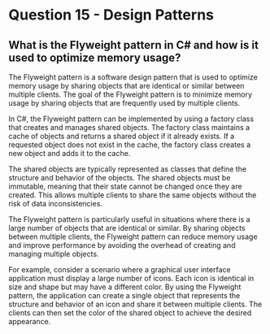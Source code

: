 # Question 15 - Design Patterns

## What is the Flyweight pattern in C# and how is it used to optimize memory usage?

The Flyweight pattern is a software design pattern that is used to optimize memory usage by sharing objects that are identical or similar between multiple clients. The goal of the Flyweight pattern is to minimize memory usage by sharing objects that are frequently used by multiple clients.

In C#, the Flyweight pattern can be implemented by using a factory class that creates and manages shared objects. The factory class maintains a cache of objects and returns a shared object if it already exists. If a requested object does not exist in the cache, the factory class creates a new object and adds it to the cache.

The shared objects are typically represented as classes that define the structure and behavior of the objects. The shared objects must be immutable, meaning that their state cannot be changed once they are created. This allows multiple clients to share the same objects without the risk of data inconsistencies.

The Flyweight pattern is particularly useful in situations where there is a large number of objects that are identical or similar. By sharing objects between multiple clients, the Flyweight pattern can reduce memory usage and improve performance by avoiding the overhead of creating and managing multiple objects.

For example, consider a scenario where a graphical user interface application must display a large number of icons. Each icon is identical in size and shape but may have a different color. By using the Flyweight pattern, the application can create a single object that represents the structure and behavior of an icon and share it between multiple clients. The clients can then set the color of the shared object to achieve the desired appearance.
